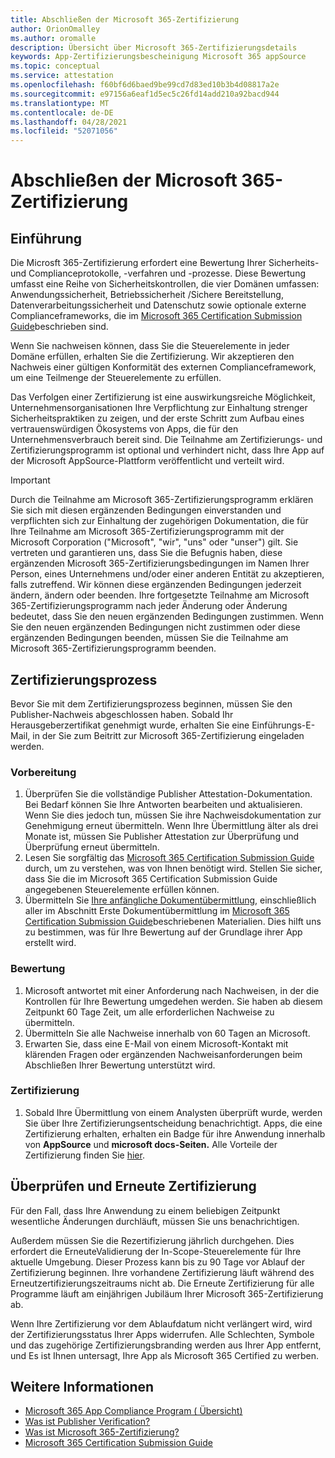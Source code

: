 ```yaml
---
title: Abschließen der Microsoft 365-Zertifizierung
author: OrionOmalley
ms.author: oromalle
description: Übersicht über Microsoft 365-Zertifizierungsdetails
keywords: App-Zertifizierungsbescheinigung Microsoft 365 appSource
ms.topic: conceptual
ms.service: attestation
ms.openlocfilehash: f60bf6d6baed9be99cd7d83ed10b3b4d08817a2e
ms.sourcegitcommit: e97156a6eaf1d5ec5c26fd14add210a92bacd944
ms.translationtype: MT
ms.contentlocale: de-DE
ms.lasthandoff: 04/28/2021
ms.locfileid: "52071056"
---
```

# <a name="complete-microsoft-365-certification"></a>Abschließen der Microsoft 365-Zertifizierung

## <a name="introduction"></a>Einführung

Die Microsft 365-Zertifizierung erfordert eine Bewertung Ihrer Sicherheits- und Complianceprotokolle, -verfahren und -prozesse. Diese Bewertung umfasst eine Reihe von Sicherheitskontrollen, die vier Domänen umfassen: Anwendungssicherheit, Betriebssicherheit /Sichere Bereitstellung, Datenverarbeitungssicherheit und Datenschutz sowie optionale externe Complianceframeworks, die im [Microsoft 365 Certification Submission Guide](https://docs.microsoft.com/microsoft-365-app-certification/docs/certification-submission-guide)beschrieben sind.

Wenn Sie nachweisen können, dass Sie die Steuerelemente in jeder Domäne erfüllen, erhalten Sie die Zertifizierung. Wir akzeptieren den Nachweis einer gültigen Konformität des externen Complianceframework, um eine Teilmenge der Steuerelemente zu erfüllen. 

Das Verfolgen einer Zertifizierung ist eine auswirkungsreiche Möglichkeit, Unternehmensorganisationen Ihre Verpflichtung zur Einhaltung strenger Sicherheitspraktiken zu zeigen, und der erste Schritt zum Aufbau eines vertrauenswürdigen Ökosystems von Apps, die für den Unternehmensverbrauch bereit sind. Die Teilnahme am Zertifizierungs- und Zertifizierungsprogramm ist optional und verhindert nicht, dass Ihre App auf der Microsoft AppSource-Plattform veröffentlicht und verteilt wird.

> [!IMPORTANT]
> Durch die Teilnahme am Microsoft 365-Zertifizierungsprogramm erklären Sie sich mit diesen ergänzenden Bedingungen einverstanden und verpflichten sich zur Einhaltung der zugehörigen Dokumentation, die für Ihre Teilnahme am Microsoft 365-Zertifizierungsprogramm mit der Microsoft Corporation ("Microsoft", "wir", "uns" oder "unser") gilt. Sie vertreten und garantieren uns, dass Sie die Befugnis haben, diese ergänzenden Microsoft 365-Zertifizierungsbedingungen im Namen Ihrer Person, eines Unternehmens und/oder einer anderen Entität zu akzeptieren, falls zutreffend. Wir können diese ergänzenden Bedingungen jederzeit ändern, ändern oder beenden. Ihre fortgesetzte Teilnahme am Microsoft 365-Zertifizierungsprogramm nach jeder Änderung oder Änderung bedeutet, dass Sie den neuen ergänzenden Bedingungen zustimmen. Wenn Sie den neuen ergänzenden Bedingungen nicht zustimmen oder diese ergänzenden Bedingungen beenden, müssen Sie die Teilnahme am Microsoft 365-Zertifizierungsprogramm beenden.

## <a name="certification-process"></a>Zertifizierungsprozess

Bevor Sie mit dem Zertifizierungsprozess beginnen, müssen Sie den Publisher-Nachweis abgeschlossen haben. Sobald Ihr Herausgeberzertifikat genehmigt wurde, erhalten Sie eine Einführungs-E-Mail, in der Sie zum Beitritt zur Microsoft 365-Zertifizierung eingeladen werden.

### <a name="preparation"></a>Vorbereitung
1. Überprüfen Sie die vollständige Publisher Attestation-Dokumentation. Bei Bedarf können Sie Ihre Antworten bearbeiten und aktualisieren. Wenn Sie dies jedoch tun, müssen Sie ihre Nachweisdokumentation zur Genehmigung erneut übermitteln. Wenn Ihre Übermittlung älter als drei Monate ist, müssen Sie Publisher Attestation zur Überprüfung und Überprüfung erneut übermitteln. 
1. Lesen Sie sorgfältig das [Microsoft 365 Certification Submission Guide](https://docs.microsoft.com/microsoft-365-app-certification/docs/certification-submission-guide) durch, um zu verstehen, was von Ihnen benötigt wird. Stellen Sie sicher, dass Sie die im Microsoft 365 Certification Submission Guide angegebenen Steuerelemente erfüllen können.
1. Übermitteln Sie [Ihre anfängliche Dokumentübermittlung,](https://docs.microsoft.com/microsoft-365-app-certification/docs/certification-submission-guide#initial-document-submission) einschließlich aller im Abschnitt Erste Dokumentübermittlung im [Microsoft 365 Certification Submission Guide](https://docs.microsoft.com/microsoft-365-app-certification/docs/certification-submission-guide)beschriebenen Materialien. Dies hilft uns zu bestimmen, was für Ihre Bewertung auf der Grundlage ihrer App erstellt wird.

### <a name="assessment"></a>Bewertung
1. Microsoft antwortet mit einer Anforderung nach Nachweisen, in der die Kontrollen für Ihre Bewertung umgedehen werden. Sie haben ab diesem Zeitpunkt 60 Tage Zeit, um alle erforderlichen Nachweise zu übermitteln.
1. Übermitteln Sie alle Nachweise innerhalb von 60 Tagen an Microsoft.
1. Erwarten Sie, dass eine E-Mail von einem Microsoft-Kontakt mit klärenden Fragen oder ergänzenden Nachweisanforderungen beim Abschließen Ihrer Bewertung unterstützt wird.

### <a name="certification"></a>Zertifizierung
1. Sobald Ihre Übermittlung von einem Analysten überprüft wurde, werden Sie über Ihre Zertifizierungsentscheidung benachrichtigt. Apps, die eine Zertifizierung erhalten, erhalten ein Badge für ihre Anwendung innerhalb von **AppSource** und **microsoft docs-Seiten.** Alle Vorteile der Zertifizierung finden Sie [hier](https://docs.microsoft.com/microsoft-365-app-certification/docs/enterprise-app-certification-guide#program-benefits).

## <a name="review-and-re-certification"></a>Überprüfen und Erneute Zertifizierung
Für den Fall, dass [](https://docs.microsoft.com/microsoft-365-app-certification/docs/certification-submission-guide#significant-changes) Ihre Anwendung zu einem beliebigen Zeitpunkt wesentliche Änderungen durchläuft, müssen Sie uns benachrichtigen.

Außerdem müssen Sie die Rezertifizierung jährlich durchgehen. Dies erfordert die ErneuteValidierung der In-Scope-Steuerelemente für Ihre aktuelle Umgebung. Dieser Prozess kann bis zu 90 Tage vor Ablauf der Zertifizierung beginnen. Ihre vorhandene Zertifizierung läuft während des Erneutzertifizierungszeitraums nicht ab. Die Erneute Zertifizierung für alle Programme läuft am einjährigen Jubiläum Ihrer Microsoft 365-Zertifizierung ab.

Wenn Ihre Zertifizierung vor dem Ablaufdatum nicht verlängert wird, wird der Zertifizierungsstatus Ihrer Apps widerrufen. Alle Schlechten, Symbole und das zugehörige Zertifizierungsbranding werden aus Ihrer App entfernt, und Es ist Ihnen untersagt, Ihre App als Microsoft 365 Certified zu werben.



## <a name="learn-more"></a>Weitere Informationen

* [Microsoft 365 App Compliance Program ( Übersicht)](~/overview.md)  
* [Was ist Publisher Verification?](https://docs.microsoft.com/azure/active-directory/develop/publisher-verification-overview)
* [Was ist Microsoft 365-Zertifizierung?](~/docs/enterprise-app-certification-guide.md)  
* [Microsoft 365 Certification Submission Guide](~/docs/certification-submission-guide.md)
